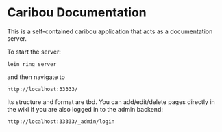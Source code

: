 # Caribou Documentation

This is a self-contained caribou application that acts as a documentation server.

To start the server:

    lein ring server

and then navigate to

    http://localhost:33333/

Its structure and format are tbd.  You can add/edit/delete pages directly in the wiki if you are also logged in to the admin backend:

    http://localhost:33333/_admin/login

 